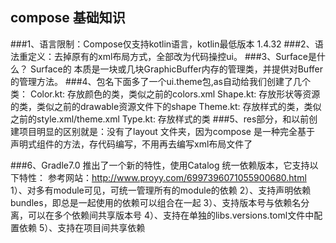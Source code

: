 ## compose 基础知识
###1、语言限制：Compose仅支持kotlin语言，kotlin最低版本 1.4.32
###2、语法重定义：去掉原有的xml布局方式，全部改为代码操控ui。
###3、Surface是什么？
   Surface的 本质是一块或几块GraphicBuffer内存的管理类，并提供对Buffer的管理方法。
###4、包名下面多了一个ui.theme包,as自动给我们创建了几个类：
   Color.kt: 存放颜色的类，类似之前的colors.xml
   Shape.kt: 存放形状等资源的类，类似之前的drawable资源文件下的shape
   Theme.kt: 存放样式的类，类似之前的style.xml/theme.xml
   Type.kt: 存放样式的类
###5、res部分，和以前创建项目明显的区别就是：没有了layout 文件夹，因为compose 是一种完全基于
   声明式组件的方法，存代码编写，不用再去编写xml布局文件了

###6、Gradle7.0 推出了一个新的特性，使用Catalog 统一依赖版本，它支持以下特性：
   参考网站：http://www.proyy.com/6997396071055900680.html
   1）、对多有module可见，可统一管理所有的module的依赖
   2）、支持声明依赖bundles，即总是一起使用的依赖可以组合在一起
   3）、支持版本号与依赖名分离，可以在多个依赖间共享版本号
   4）、支持在单独的libs.versions.toml文件中配置依赖
   5）、支持在项目间共享依赖